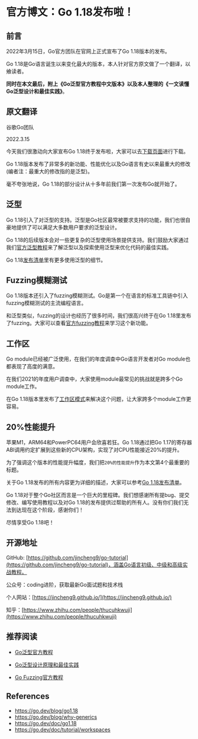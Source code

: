 # 官方博文：Go 1.18发布啦！

## 前言

2022年3月15日，Go官方团队在官网上正式宣布了Go 1.18版本的发布。

Go 1.18是Go语言诞生以来变化最大的版本，本人针对官方原文做了一个翻译，以飨读者。

**同时在本文最后，附上《Go泛型官方教程中文版本》以及本人整理的《一文读懂Go泛型设计和最佳实践》**。



## 原文翻译

谷歌Go团队

2022.3.15

今天我们很激动向大家宣布Go 1.18终于发布啦，大家可以去[下载页面](https://go.dev/dl/)进行下载。

Go 1.18版本发布了非常多的新功能、性能优化以及Go语言有史以来最重大的修改(编者注：最重大的修改指的是泛型)。

毫不夸张地说，Go 1.18的部分设计从十多年前我们第一次发布Go就开始了。

## 泛型

Go 1.18引入了对泛型的支持。泛型是Go社区最常被要求支持的功能，我们也很自豪地提供了可以满足大多数用户要求的泛型设计。

Go 1.18的后续版本会对一些更复杂的泛型使用场景提供支持。我们鼓励大家通过我们[官方泛型教程](https://mp.weixin.qq.com/s?__biz=Mzg2MTcwNjc1Mg==&mid=2247483720&idx=1&sn=57ec4877dfd364a59deacf1e74a4fb66&chksm=ce124e27f965c731432dcc89d1e0563cf84baaef482eaa068a91bee61f10cf85b433923b83b4&token=1183396486&lang=zh_CN#rd)来了解泛型以及探索使用泛型来优化代码的最佳实践。

Go 1.18[发布清单](https://go.dev/doc/go1.18)里有更多使用泛型的细节。

## Fuzzing模糊测试

Go 1.18版本还引入了fuzzing模糊测试。Go是第一个在语言的标准工具链中引入fuzzing模糊测试的主流编程语言。

和泛型类似，fuzzing的设计也经历了很多时间，我们很高兴终于在Go 1.18里发布了fuzzing。大家可以查看[官方fuzzing教程](https://mp.weixin.qq.com/s?__biz=Mzg2MTcwNjc1Mg==&mid=2247483931&idx=1&sn=41fc064855d6f2cba24944c0378fee24&chksm=ce124d74f965c46273746ed9054d7149b2eccabcac627ce56388fb5431b0b14b06e284a857b3&token=1183396486&lang=zh_CN#rd)来学习这个新功能。

## 工作区

Go module已经被广泛使用，在我们的年度调查中Go语言开发者对Go module也都表现了高度的满意。

在我们2021的年度用户调查中，大家使用module最常见的挑战就是跨多个Go module工作。

在Go 1.18版本里发布了[工作区模式](https://go.dev/doc/tutorial/workspaces)来解决这个问题，让大家跨多个module工作更容易。

## 20%性能提升

苹果M1，ARM64和PowerPC64用户会欣喜若狂。Go 1.18通过把Go 1.17的寄存器ABI调用约定扩展到这些新的CPU架构，实现了对CPU性能接近20%的提升。

为了强调这个版本的性能提升幅度，我们把`20%的性能提升`作为本文第4个最重要的标题。

关于Go 1.18发布的所有内容更为详细的描述，大家可以参考[Go 1.18发布清单](https://go.dev/doc/go1.18)。

Go 1.18对于整个Go社区而言是一个巨大的里程碑。我们想感谢所有提bug、提交修改、编写使用教程以及对Go 1.18的发布提供过帮助的所有人。没有你们我们无法到达现在这个阶段，感谢你们！

尽情享受Go 1.18吧！



## 开源地址

GitHub: [https://github.com/jincheng9/go-tutorial](https://github.com/jincheng9/go-tutorial)，涵盖Go语言初级、中级和高级实战教程。

公众号：coding进阶，获取最新Go面试题和技术栈

个人网站：[https://jincheng9.github.io/](https://jincheng9.github.io/)

知乎：[https://www.zhihu.com/people/thucuhkwuji](https://www.zhihu.com/people/thucuhkwuji)



## 推荐阅读

* [Go泛型官方教程](https://mp.weixin.qq.com/s?__biz=Mzg2MTcwNjc1Mg==&mid=2247483720&idx=1&sn=57ec4877dfd364a59deacf1e74a4fb66&chksm=ce124e27f965c731432dcc89d1e0563cf84baaef482eaa068a91bee61f10cf85b433923b83b4&token=1183396486&lang=zh_CN#rd)

* [Go泛型设计原理和最佳实践](https://mp.weixin.qq.com/s?__biz=Mzg2MTcwNjc1Mg==&mid=2247483731&idx=1&sn=b2258b28e2f3c16b065a5a1b22c15b0d&chksm=ce124e3cf965c72a6a22e0ed15deda8238567407bbd7157a79753fc8b605727ab2153009493c&token=1183396486&lang=zh_CN#rd)

* [Go Fuzzing官方教程](https://mp.weixin.qq.com/s?__biz=Mzg2MTcwNjc1Mg==&mid=2247483931&idx=1&sn=41fc064855d6f2cba24944c0378fee24&chksm=ce124d74f965c46273746ed9054d7149b2eccabcac627ce56388fb5431b0b14b06e284a857b3&token=1183396486&lang=zh_CN#rd)

  

## References

* https://go.dev/blog/go1.18
* https://go.dev/blog/why-generics
* https://go.dev/doc/go1.18
* https://go.dev/doc/tutorial/workspaces